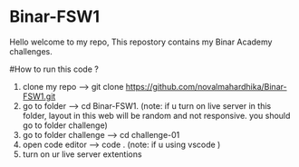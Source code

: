 # Binar-FSW1

Hello welcome to my repo,
This repostory contains my Binar Academy challenges.

#How to run this code ?
1. clone my repo --> git clone https://github.com/novalmahardhika/Binar-FSW1.git
2. go to folder --> cd Binar-FSW1. (note: if u turn on live server in this folder, layout in this web will be random and not responsive. you should go to folder challenge)
3. go to folder challenge --> cd challenge-01
4. open code editor --> code . (note: if u using vscode )
5. turn on ur live server extentions
